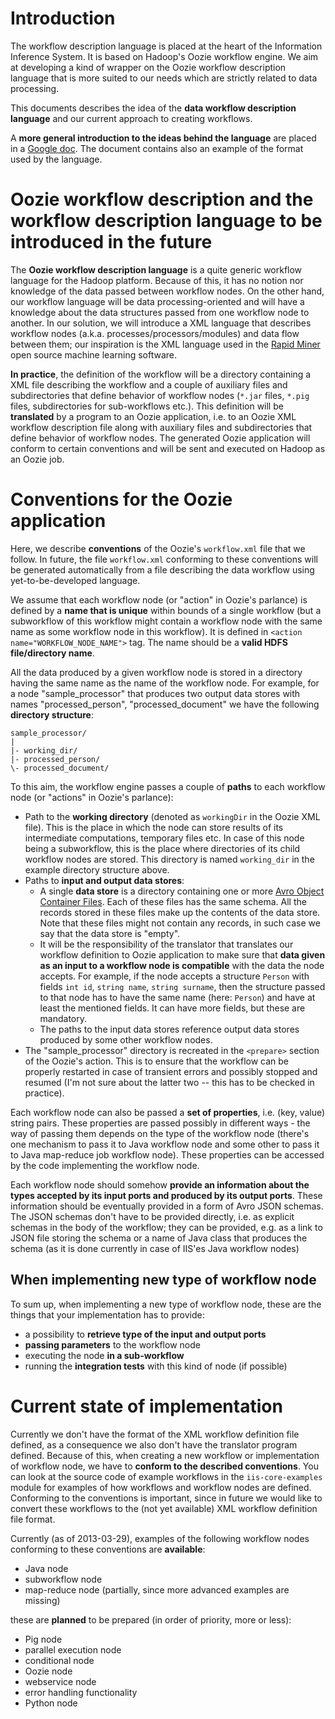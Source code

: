 Introduction
============
The workflow description language is placed at the heart of the Information Inference System. It is based on Hadoop's Oozie workflow engine. We aim at developing a kind of wrapper on the Oozie workflow description language that is more suited to our needs which are strictly related to data processing.

This documents describes the idea of the **data workflow description language** and our current approach to creating workflows.

A **more general introduction to the ideas behind the language** are placed in a [Google doc][]. The document contains also an example of the format used by the language.

[Google doc]: https://docs.google.com/document/d/10dfvUV4V0bT2doUTgMi8MUMVkKNATorEg4LCH7RqZaE/edit?usp=sharing

Oozie workflow description and the workflow description language to be introduced in the future
===============================================================================================
The **Oozie workflow description language** is a quite generic workflow language for the Hadoop platform. Because of this, it has no notion nor knowledge of the data passed between workflow nodes. On the other hand, our workflow language will be data processing-oriented and will have a knowledge about the data structures passed from one workflow node to another. In our solution, we will introduce a XML language that describes workflow nodes (a.k.a. processes/processors/modules) and data flow between them; our inspiration is the XML language used in the [Rapid Miner][] open source machine learning software.

[Rapid Miner]: www.rapidminer.com

**In practice**, the definition of the workflow will be a directory containing a XML file describing the workflow and a couple of auxiliary files and subdirectories that define behavior of workflow nodes (`*.jar` files, `*.pig` files, subdirectories for sub-workflows etc.). This definition will be **translated** by a program to an Oozie application, i.e. to an Oozie XML workflow description file along with auxiliary files and subdirectories that define behavior of workflow nodes. The generated Oozie application will conform to certain conventions and will be sent and executed on Hadoop as an Oozie job.

Conventions for the Oozie application
=====================================
Here, we describe **conventions** of the Oozie's `workflow.xml` file that we follow. In future, the file `workflow.xml` conforming to these conventions will be generated automatically from a file describing the data workflow using yet-to-be-developed language.

We assume that each workflow node (or "action" in Oozie's parlance) is defined by a **name that is unique** within bounds of a single workflow (but a subworkflow of this workflow might contain a workflow node with the same name as some workflow node in this workflow). It is defined in `<action name="WORKFLOW_NODE_NAME">` tag. The name should be a **valid HDFS file/directory name**.

All the data produced by a given workflow node is stored in a directory having the same name as the name of the workflow node. For example, for a node "sample_processor" that produces two output data stores with names "processed_person", "processed_document" we have the following **directory structure**:

	sample_processor/
	|
	|- working_dir/
	|- processed_person/
	\- processed_document/


To this aim, the workflow engine passes a couple of **paths** to each workflow node (or "actions" in Oozie's parlance):

- Path to the **working directory** (denoted as `workingDir` in the Oozie XML file). This is the place in which the node can store results of its intermediate computations, temporary files etc. In case of this node being a subworkflow, this is the place where directories of its child workflow nodes are stored. This directory is named `working_dir` in the example directory structure above.
- Paths to **input and output data stores**:
	- A single **data store** is a directory containing one or more [Avro Object Container Files][]. Each of these files has the same schema. All the records stored in these files make up the contents of the data store. Note that these files might not contain any records, in such case we say that the data store is "empty".
	- It will be the responsibility of the translator that translates our workflow definition to Oozie application to make sure that **data given as an input to a workflow node is compatible** with the data the node accepts. For example, if the node accepts a structure `Person` with fields `int id`, `string name`, `string surname`, then the structure passed to that node has to have the same name (here: `Person`) and have at least the mentioned fields. It can have more fields, but these are mandatory.
	- The paths to the input data stores reference output data stores produced by some other workflow nodes.
- The "sample_processor" directory is recreated in the `<prepare>` section of the Oozie's action. This is to ensure that the workflow can be properly restarted in case of transient errors and possibly stopped and resumed (I'm not sure about the latter two -- this has to be checked in practice).

[Avro Object Container Files]: http://avro.apache.org/docs/1.7.4/spec.html#Object+Container+Files

Each workflow node can also be passed a **set of properties**, i.e. (key, value) string pairs. These properties are passed possibly in different ways - the way of passing them depends on the type of the workflow node (there's one mechanism to pass it to Java workflow node and some other to pass it to Java map-reduce job workflow node). These properties can be accessed by the code implementing the workflow node.

Each workflow node should somehow **provide an information about the types accepted by its input ports and produced by its output ports**. These information should be eventually provided in a form of Avro JSON schemas. The JSON schemas don't have to be provided directly, i.e. as explicit schemas in the body of the workflow; they can be provided, e.g. as a link to JSON file storing the schema or a name of Java class that produces the schema (as it is done currently in case of IIS'es Java workflow nodes)

When implementing new type of workflow node
-------------------------------------------
To sum up, when implementing a new type of workflow node, these are the things that your implementation has to provide:

- a possibility to **retrieve type of the input and output ports**
- **passing parameters** to the workflow node
- executing the node **in a sub-workflow**
- running the **integration tests** with this kind of node (if possible)

Current state of implementation
===============================
Currently we don't have the format of the XML workflow definition file defined, as a consequence we also don't have the translator program defined. Because of this, when creating a new workflow or implementation of workflow node, we have to **conform to the described conventions**. You can look at the source code of example workflows in the `iis-core-examples` module for examples of how workflows and workflow nodes are defined. Conforming to the conventions is important, since in future we would like to convert these workflows to the (not yet available) XML workflow definition file format.

Currently (as of 2013-03-29), examples of the following workflow nodes conforming to these conventions are **available**:

- Java node
- subworkflow node
- map-reduce node (partially, since more advanced examples are missing)

these are **planned** to be prepared (in order of priority, more or less):

- Pig node
- parallel execution node
- conditional node
- Oozie node
- webservice node
- error handling functionality
- Python node
